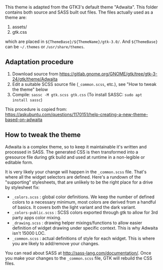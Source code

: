 This theme is adapted from the GTK3's default theme "Adwaita".
This folder contains both source and SASS built out files. The files actually used as a theme are:

1. assets/
2. gtk.css

which are placed in `${ThemeBase}/${ThemeName}/gtk-3.0/`. And `${ThemeBase}` can be `~/.themes` or `/usr/share/themes`.

Adaptation procedure
--------------------

1. Download source from https://gitlab.gnome.org/GNOME/gtk/tree/gtk-3-24/gtk/theme/Adwaita
2. Edit a suitable SCSS source file (`_common.scss`, etc.), see "How to tweak the theme" below
3. Compile: `sassc -M gtk.scss gtk.css` (To install SASSC: `sudo apt install sassc`)

This procedure is copied from: https://askubuntu.com/questions/1170151/help-creating-a-new-theme-based-on-adwaita

How to tweak the theme
----------------------

Adwaita is a complex theme, so to keep it maintainable it's written and
processed in SASS. The generated CSS is then transformed into a gresource file
during gtk build and used at runtime in a non-legible or editable form.

It is very likely your change will happen in the `_common.scss` file. That's where
all the widget selectors are defined. Here's a rundown of the "supporting"
stylesheets, that are unlikely to be the right place for a drive by stylesheet
fix:

* `_colors.scss`      : global color definitions. We keep the number of defined
                      colors to a necessary minimum, most colors are derived
                      from a handful of basics. It covers both the light variant
                      and the dark variant.
* `_colors-public.scss` : SCSS colors exported through gtk to allow for 3rd party
                      apps color mixing.
* `_drawing.scss`     : drawing helper mixings/functions to allow easier
                      definition of widget drawing under specific context. This
                      is why Adwaita isn't 15000 LOC.
* `_common.scss`      : actual definitions of style for each widget. This is
                      where you are likely to add/remove your changes.
                      
You can read about SASS at http://sass-lang.com/documentation/. Once you make
your changes to the `_common.scss` file, GTK will rebuild the CSS files.

